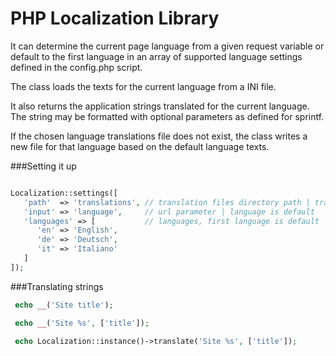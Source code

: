 # PHP Localization Library


It can determine the current page language from a given request variable or default to the first language in an array of supported language settings defined in the config.php script.

The class loads the texts for the current language from a INI file.

It also returns the application strings translated for the current language. The string may be formatted with optional parameters as defined for sprintf.

If the chosen language translations file does not exist, the class writes a new file for that language based on the default language texts.

###Setting it up
```php

Localization::settings([
   'path'  => 'translations', // translation files directory path | translations is default
   'input' => 'language',     // url parameter | language is default
   'languages' => [           // languages, first language is default
      'en' => 'English',
      'de' => 'Deutsch',
      'it' => 'Italiano'
   ]   
]);

```

###Translating strings
```php
 echo __('Site title'); 

 echo __('Site %s', ['title']); 

 echo Localization::instance()->translate('Site %s', ['title']); 
```
